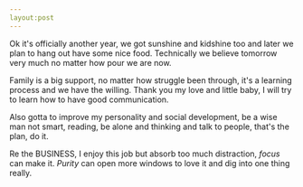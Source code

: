 ```yaml
---
layout:post
---
```

Ok it's officially another year, we got sunshine and kidshine too and later we plan to hang out have some nice food. Technically we believe tomorrow very much no matter how pour we are now.

Family is a big support, no matter how struggle been through, it's a learning process and we have the willing. Thank you my love and little baby, I will try to learn how to have good communication.

Also gotta to improve my personality and social development, be a wise man not smart, reading, be alone and thinking and talk to people, that's the plan, do it.

Re the BUSINESS, I enjoy this job but absorb too much distraction, *focus* can make it. *Purity* can open more windows to love it and dig into one thing really.

 

